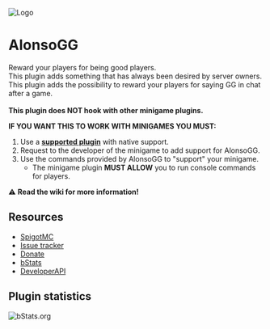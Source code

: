 ![Logo](https://i.imgur.com/NOPqJDT.png)

# AlonsoGG
Reward your players for being good players.\
This plugin adds something that has always been desired by server owners.\
This plugin adds the possibility to reward your players for saying GG in chat after a game.\
\
**This plugin does NOT hook with other minigame plugins.**

**IF YOU WANT THIS TO WORK WITH MINIGAMES YOU MUST:**
1) Use a [**supported plugin**](https://github.com/AlonsoAliaga/AlonsoGG/wiki/Supported-plugins) with native support.
2) Request to the developer of the minigame to add support for AlonsoGG.
3) Use the commands provided by AlonsoGG to "support" your minigame.
   - The minigame plugin **MUST ALLOW** you to run console commands for players.

:warning: **Read the wiki for more information!**
## Resources
- [SpigotMC](https://www.spigotmc.org/resources/X/)
- [Issue tracker](https://github.com/AlonsoAliaga/AlonsoGG/issues)
- [Donate](https://paypal.me/AlonsoAliaga)
- [bStats](https://bstats.org/plugin/bukkit/AlonsoGG/17816/)
- [DeveloperAPI](https://github.com/AlonsoAliaga/AlonsoGG/wiki/AlonsoGGAPI)

## Plugin statistics
![bStats.org](https://bstats.org/signatures/bukkit/AlonsoGG.svg)
